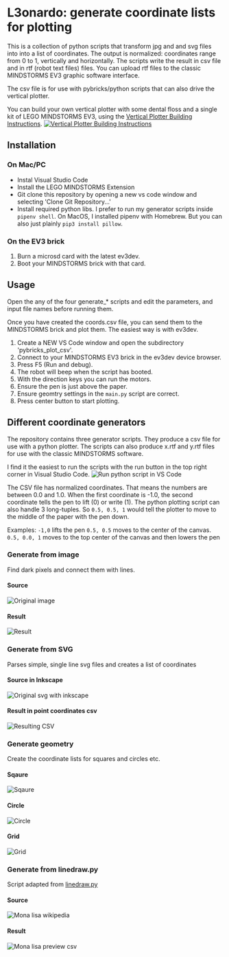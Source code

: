 # L3onardo: generate coordinate lists for plotting #

This is a collection of python scripts that transform jpg and and svg files into into a list of coordinates. The output is normalized: coordinates range from 0 to 1, vertically and horizontally. The scripts write the result in csv file and in rtf (robot text files) files. You can upload rtf files to the classic MINDSTORMS EV3 graphic software interface. 

The csv file is for use with pybricks/python scripts that can also drive the vertical plotter.

You can build your own vertical plotter with some dental floss and a single kit of LEGO MINDSTORMS EV3, using the [Vertical Plotter Building Instructions](http://antonsmindstorms.com/product/31313-ev3-vertical-plotter-building-instructions/).
[![Vertical Plotter Building Instructions](images/vertical_plotter.jpg)](http://antonsmindstorms.com/product/31313-ev3-vertical-plotter-building-instructions/)

## Installation
### On Mac/PC
- Instal Visual Studio Code
- Install the LEGO MINDSTORMS Extension
- Git clone this repository by opening a new vs code window and selecting 'Clone Git Repository...'
- Install required python libs. I prefer to run my generator scripts inside `pipenv shell`. On MacOS, I installed pipenv with Homebrew. But you can also just plainly `pip3 install pillow`.

### On the EV3 brick
1. Burn a microsd card with the latest ev3dev.
2. Boot your MINDSTORMS brick with that card.


## Usage
Open the any of the four generate_* scripts and edit the parameters, and input file names before running them.

Once you have created the coords.csv file, you can send them to the MINDSTORMS brick and plot them. The easiest way is with ev3dev. 

1. Create a NEW VS Code window and open the subdirectory 'pybricks_plot_csv'.
2. Connect to your MINDSTORMS EV3 brick in the ev3dev device browser.
3. Press F5 (Run and debug).
4. The robot will beep when the script has booted.
5. With the direction keys you can run the motors.
6. Ensure the pen is just above the paper.
7. Ensure geomtry settings in the `main.py` script are correct.
6. Press center button to start plotting.

## Different coordinate generators
The repository contains three generator scripts. They produce a csv file for use with a python plotter. The scripts can also produce x.rtf and y.rtf files for use with the classic MINDSTORMS software.

I find it the easiest to run the scripts with the run button in the top right corner in Visual Studio Code.
![Run python script in VS Code](images/run_script.png)

The CSV file has normalized coordinates. That means the numbers are between 0.0 and 1.0. When the first coordinate is -1.0, the second coordinate tells the pen to lift (0) or write (1). The python plotting script can also handle 3 long-tuples. So `0.5, 0.5, 1` would tell the plotter to move to the middle of the paper with the pen down.

Examples:
`-1,0` lifts the pen
`0.5, 0.5` moves to the center of the canvas.
`0.5, 0.0, 1` moves to the top center of the canvas and then lowers the pen

### Generate from image ##
Find dark pixels and connect them with lines.

#### Source
![Original image](input/anton.jpg "Original image")

#### Result
![Result](images/result.jpg "Result")


### Generate from SVG ##
Parses simple, single line svg files and creates a list of coordinates

#### Source in Inkscape
![Original svg with inkscape](images/input-svg.png "Original image")

#### Result in point coordinates csv
![Resulting CSV](images/result-svg.jpg "Result")


### Generate geometry ##
Create the coordinate lists for squares and circles etc.

#### Sqaure
![Sqaure](images/result-square.jpg)

#### Circle
![Circle](images/result-circle.jpg)

#### Grid
![Grid](images/result-grid.jpg)


### Generate from linedraw.py ###
Script adapted from [linedraw.py](https://github.com/LingDong-/linedraw)

#### Source
![Mona lisa wikipedia](input/mona.jpg)

#### Result
![Mona lisa preview csv](images/result-linedraw.jpg)